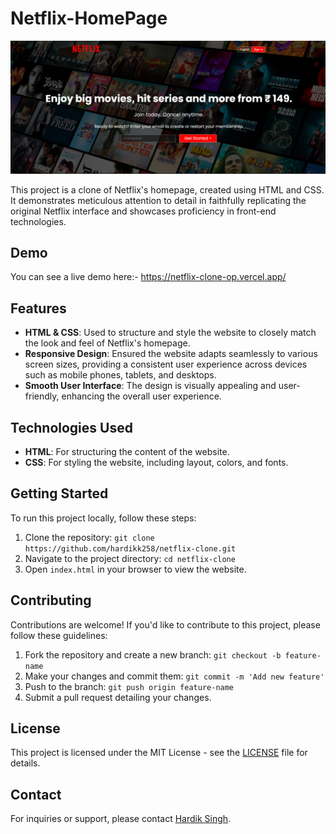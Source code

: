 # Netflix-HomePage

![Netflix Clone Screenshot](https://github.com/hardikk258/Netflix-HomePage/blob/main/images/Netflix.png)

This project is a clone of Netflix's homepage, created using HTML and CSS. It demonstrates meticulous attention to detail in faithfully replicating the original Netflix interface and showcases proficiency in front-end technologies.

## Demo

You can see a live demo here:- https://netflix-clone-op.vercel.app/

## Features

- **HTML & CSS**: Used to structure and style the website to closely match the look and feel of Netflix's homepage.
- **Responsive Design**: Ensured the website adapts seamlessly to various screen sizes, providing a consistent user experience across devices such as mobile phones, tablets, and desktops.
- **Smooth User Interface**: The design is visually appealing and user-friendly, enhancing the overall user experience.

## Technologies Used

- **HTML**: For structuring the content of the website.
- **CSS**: For styling the website, including layout, colors, and fonts.

## Getting Started

To run this project locally, follow these steps:

1. Clone the repository: `git clone https://github.com/hardikk258/netflix-clone.git`
2. Navigate to the project directory: `cd netflix-clone`
3. Open `index.html` in your browser to view the website.

## Contributing

Contributions are welcome! If you'd like to contribute to this project, please follow these guidelines:

1. Fork the repository and create a new branch: `git checkout -b feature-name`
2. Make your changes and commit them: `git commit -m 'Add new feature'`
3. Push to the branch: `git push origin feature-name`
4. Submit a pull request detailing your changes.

## License

This project is licensed under the MIT License - see the [LICENSE](LICENSE) file for details.

## Contact

For inquiries or support, please contact [Hardik Singh](mailto:hardiksingh241@gmail.com).
